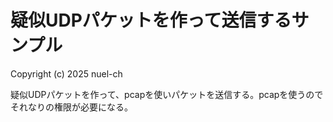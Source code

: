 # 疑似UDPパケットを作って送信するサンプル
Copyright (c) 2025 nuel-ch

疑似UDPパケットを作って、pcapを使いパケットを送信する。pcapを使うのでそれなりの権限が必要になる。

